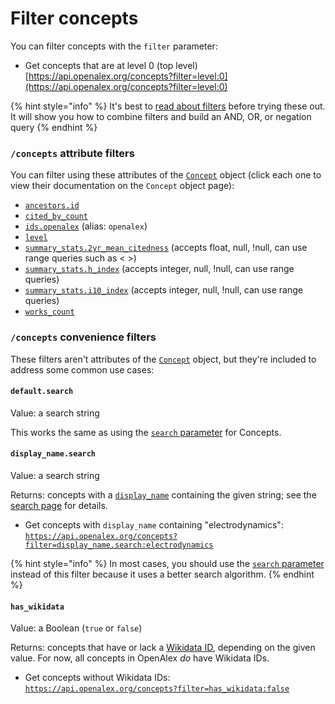 # Filter concepts

You can filter concepts with the `filter` parameter:

* Get concepts that are at level 0 (top level)\
  [https://api.openalex.org/concepts?filter=level:0](https://api.openalex.org/concepts?filter=level:0)

{% hint style="info" %}
It's best to [read about filters](../../how-to-use-the-api/get-lists-of-entities/filter-entity-lists.md) before trying these out. It will show you how to combine filters and build an AND, OR, or negation query
{% endhint %}

### `/concepts` attribute filters

You can filter using these attributes of the [`Concept`](concept-object.md) object (click each one to view their documentation on the `Concept` object page):

* [`ancestors.id`](concept-object.md#ancestors)
* [`cited_by_count`](concept-object.md#cited\_by\_count)
* [`ids.openalex`](concept-object.md#ids) (alias: `openalex`)
* [`level`](concept-object.md#level)
* [`summary_stats.2yr_mean_citedness`](concept-object.md#summary_stats) (accepts float, null, !null, can use range queries such as < >)
* [`summary_stats.h_index`](concept-object.md#summary_stats) (accepts integer, null, !null, can use range queries)
* [`summary_stats.i10_index`](concept-object.md#summary_stats) (accepts integer, null, !null, can use range queries)
* [`works_count`](concept-object.md#works\_count)

### `/concepts` convenience filters

These filters aren't attributes of the [`Concept`](concept-object.md) object, but they're included to address some common use cases:

#### `default.search`

Value: a search string

This works the same as using the [`search` parameter](./search-concepts.md#search-concepts) for Concepts.

#### `display_name.search`

Value: a search string

Returns: concepts with a [`display_name`](concept-object.md#display\_name) containing the given string; see the [search page](search-concepts.md#search-a-specific-field) for details.

* Get concepts with `display_name` containing "electrodynamics":\
  [`https://api.openalex.org/concepts?filter=display_name.search:electrodynamics`](https://api.openalex.org/concepts?filter=display\_name.search:electrodynamics)

{% hint style="info" %}
In most cases, you should use the [`search` parameter](search-concepts.md#concepts-full-search) instead of this filter because it uses a better search algorithm.
{% endhint %}

#### `has_wikidata`

Value: a Boolean (`true` or `false`)

Returns: concepts that have or lack a [Wikidata ID](concept-object.md#wikidata), depending on the given value. For now, all concepts in OpenAlex _do_ have Wikidata IDs.

* Get concepts without Wikidata IDs:\
  [`https://api.openalex.org/concepts?filter=has_wikidata:false`](https://api.openalex.org/concepts?filter=has\_wikidata:false)
